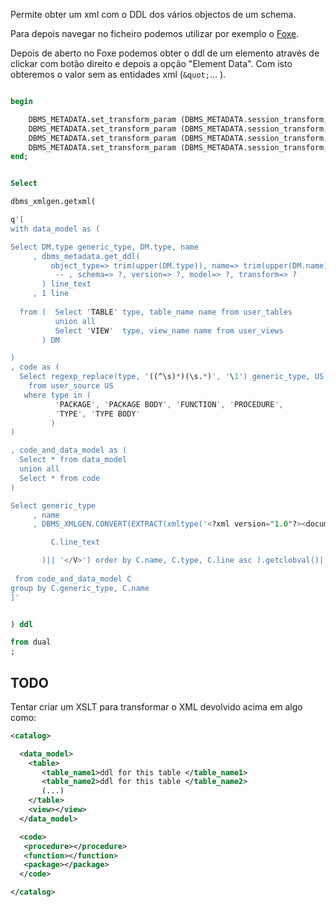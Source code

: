 
Permite obter um xml com o DDL dos vários objectos de um schema.

Para depois navegar no ficheiro podemos utilizar por exemplo o [Foxe](http://www.firstobject.com/dn_editor.htm).
  
Depois de aberto no Foxe podemos obter o ddl de um elemento através de clickar com botão direito e depois a opção "Element Data". Com isto obteremos o valor sem as entidades xml (```&quot;```... ).

```sql

begin

    DBMS_METADATA.set_transform_param (DBMS_METADATA.session_transform, 'SQLTERMINATOR', true);
    DBMS_METADATA.set_transform_param (DBMS_METADATA.session_transform, 'PRETTY', true);
    DBMS_METADATA.set_transform_param (DBMS_METADATA.session_transform, 'SEGMENT_ATTRIBUTES', false);
    DBMS_METADATA.set_transform_param (DBMS_METADATA.session_transform, 'STORAGE', false);
end;


Select 

dbms_xmlgen.getxml(

q'[
with data_model as (

Select DM.type generic_type, DM.type, name 
     , dbms_metadata.get_ddl(
         object_type=> trim(upper(DM.type)), name=> trim(upper(DM.name))
          -- , schema=> ?, version=> ?, model=> ?, transform=> ?
       ) line_text
     , 1 line
 
  from (  Select 'TABLE' type, table_name name from user_tables
          union all 
          Select 'VIEW'  type, view_name name from user_views
       ) DM 

)
, code as (
  Select regexp_replace(type, '((^\s)*)(\s.*)', '\1') generic_type, US.type, US.name, to_clob( case when line = 1 then 'Create or replace ' else '' end || US.text ) line_text, line  
    from user_source US  
   where type in (
          'PACKAGE', 'PACKAGE BODY', 'FUNCTION', 'PROCEDURE', 
          'TYPE', 'TYPE BODY'
         )
) 

, code_and_data_model as (
  Select * from data_model 
  union all 
  Select * from code 
)

Select generic_type
     , name
     , DBMS_XMLGEN.CONVERT(EXTRACT(xmltype('<?xml version="1.0"?><document>'||XMLAGG(XMLTYPE('<V>'|| DBMS_XMLGEN.CONVERT(

         C.line_text 

       )|| '</V>') order by C.name, C.type, C.line asc ).getclobval()||'</document>'), '/document/V/text()') .getclobval(),1) DDL 
 
 from code_and_data_model C
group by C.generic_type, C.name
]'


) ddl 

from dual 
;
```
## TODO
  
Tentar criar um XSLT para transformar o XML devolvido acima em algo como:
  
```xml
<catalog>

  <data_model>
    <table> 
       <table_name1>ddl for this table </table_name1>
       <table_name2>ddl for this table </table_name2>
       (...)
    </table>
    <view></view>
  </data_model>

  <code>
   <procedure></procedure>
   <function></function> 
   <package></package>  
  </code>  

</catalog>
```
